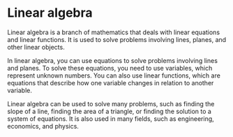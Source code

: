# Linear algebra

Linear algebra is a branch of mathematics that deals with linear equations and linear functions. It is used to solve problems involving lines, planes, and other linear objects. 

In linear algebra, you can use equations to solve problems involving lines and planes. To solve these equations, you need to use variables, which represent unknown numbers. You can also use linear functions, which are equations that describe how one variable changes in relation to another variable. 

Linear algebra can be used to solve many problems, such as finding the slope of a line, finding the area of a triangle, or finding the solution to a system of equations. It is also used in many fields, such as engineering, economics, and physics.
